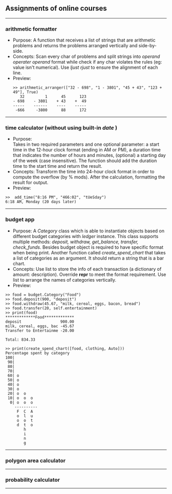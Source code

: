 ## Assignments of online courses
---

### arithmetic formatter

* Purpose: 
A function that receives a list of strings that are arithmetic problems and returns the problems arranged vertically and side-by-side.
* Concepts: 
Scan every char of problems and split strings into *operand operater operand* format while check if any char violates the rules (eg: value isn't numerical). Use *ljust* *rjust* to ensure the alignment of each line.
* Preview:
    ```
   >> arithmetic_arranger(["32 - 698", "1 - 3801", "45 + 43", "123 + 49"], True)
       32         1      45      123
    - 698    - 3801    + 43    +  49
    -----    ------    ----    -----
     -666     -3800      88      172
    ```
---
### time calculator (without using built-in *date* ) 

* Purpose:  
Takes in two required parameters and one optional parameter: a start time in the 12-hour clock format (ending in AM or PM), a duration time that indicates the number of hours and minutes, (optional) a starting day of the week (case insensitive).
The function should add the duration time to the start time and return the result.
* Concepts: 
Transform the time into 24-hour clock format in order to compute the overflow (by % mods). After the calculation, formatting the result for output.
* Preview:
```
>>  add_time("8:16 PM", "466:02", "tUeSday")
6:18 AM, Monday (20 days later)
```
---
### budget app
* Purpose: 
A *Category* class which is able to instantiate objects based on different budget categories with *ledger* instance. This class supports multiple methods: *deposit, withdraw, get_balance, transfer, check_funds*. Besides budget object is required to have specific format when being print.
Another function called *create_spend_chart* that takes a list of categories as an argument. It should return a string that is a bar chart.
* Concepts:
Use list to store the info of each transaction (a dictionary of amount: description). Override __repr__ to meet the format requirement. Use list to arrange the names of categories vertically. 
* Preview:
```
>> food = budget.Category("Food")
>> food.deposit(900, "deposit")
>> food.withdraw(45.67, "milk, cereal, eggs, bacon, bread")
>> food.transfer(20, self.entertainment)
>> print(food)
*************Food*************
deposit                 900.00
milk, cereal, eggs, bac -45.67
Transfer to Entertainme -20.00

Total: 834.33

>> print(create_spend_chart([food, clothing, Auto]))
Percentage spent by category
100|  
 90|          
 80|          
 70|          
 60| o        
 50| o        
 40| o        
 30| o        
 20| o  o     
 10| o  o  o  
  0| o  o  o  
    ----------
     F  C  A 
     o  l  u 
     o  o  t 
     d  t  o 
        h    
        i    
        n    
        g    
```

---
### polygon area calculator
---
### probability calculator
---
